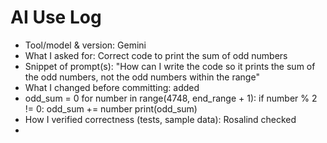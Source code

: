 # AI Use Log
- Tool/model & version: Gemini
- What I asked for: Correct code to print the sum of odd numbers
- Snippet of prompt(s): "How can I write the code so it prints the sum of the odd numbers, not the odd numbers within the range"
- What I changed before committing: added
- odd_sum = 0
for number in range(4748, end_range + 1):
  if number % 2 != 0:
    odd_sum += number
print(odd_sum)
- How I verified correctness (tests, sample data): Rosalind checked
- 

